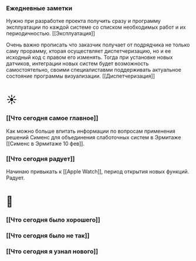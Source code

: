 ### Ежедневные заметки
Нужно при разработке проекта получить сразу и программу эксплуатации по каждой системе со списком необходимых работ и их периодичностью. [[Эксплуатация]]

Очень важно прописать что заказчик получает от подрядчика не только саму прорамму, кторая осуществляет диспетчеризацию, но и ее исходный код с правом его изменять. Тогда при установке новых датчиков, интеграции новых систем будет возможность самостоятельно, своими специалиставми поддерживать актуальное состояние программы визуализации. [[Диспетчеризация]]


# ☀️
### [[Что сегодня самое главное]]
Как можно больше впитать информации по вопросам применения решений Сименс для объединения слаботочных систем в Эрмитаже [[Сименс в Эрмитаже 10 фев]].

### [[Что сегодня радует]]
Начинаю привыкать к [[Apple Watch]], период открытия новых функций. Радует.



# 🌙 
### [[Что сегодня было хорошего]]


### [[Что сегодня было не так]]


### [[Что сегодня я узнал нового]]
